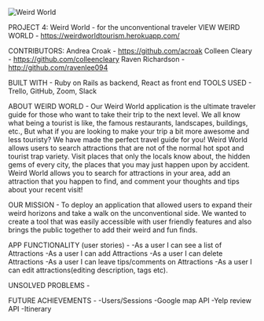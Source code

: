   ![[Weird World](https://github.com/colleencleary/weirdworld/blob/dev/public/assets/logo.png)](https://weirdworldtourism.herokuapp.com/)


  PROJECT 4: Weird World - for the unconventional traveler
  VIEW WEIRD WORLD - https://weirdworldtourism.herokuapp.com/

  CONTRIBUTORS:
  Andrea Croak - https://github.com/acroak
  Colleen Cleary - https://github.com/colleencleary
  Raven Richardson - http://github.com/ravenlee094

  BUILT WITH - Ruby on Rails as backend, React as front end
  TOOLS USED - Trello, GitHub, Zoom, Slack

  ABOUT WEIRD WORLD - Our Weird World application is the ultimate traveler guide for those who want to take their trip to the next level. We all know what being a tourist is like, the famous restaurants, landscapes, buildings, etc., But what if you are looking to make your trip a bit more awesome and less touristy? We have made the perfect travel guide for you! Weird World allows users to search attractions that are not of the normal hot spot and tourist trap variety. Visit places that only the locals know about, the hidden gems of every city, the places that you may just happen upon by accident. Weird World allows you to search for attractions in your area, add an attraction that you happen to find, and comment your thoughts and tips about your recent visit!

  OUR MISSION - To deploy an application that allowed users to expand their weird horizons and take a walk on the unconventional side. We wanted to create a tool that was easily accessible with user friendly features and also brings the public together to add their weird and fun finds.

  APP FUNCTIONALITY (user stories) -
  -As a user I can see a list of Attractions
  -As a user I can add Attractions
  -As a user I can delete Attractions
  -As a user I can leave tips/comments on Attractions
  -As a user I can edit attractions(editing description, tags etc).

  UNSOLVED PROBLEMS -

  FUTURE ACHIEVEMENTS -
  -Users/Sessions
  -Google map API
  -Yelp review API
  -Itinerary
